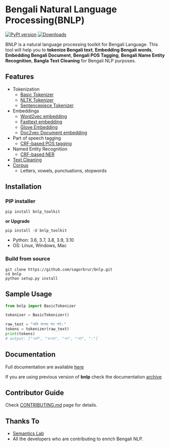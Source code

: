 # Bengali Natural Language Processing(BNLP)

[![PyPI version](https://img.shields.io/pypi/v/bnlp_toolkit)](https://pypi.org/project/bnlp-toolkit/)
[![Downloads](https://pepy.tech/badge/bnlp-toolkit)](https://pepy.tech/project/bnlp-toolkit)

BNLP is a natural language processing toolkit for Bengali Language. This tool will help you to **tokenize Bengali text**, **Embedding Bengali words**, **Embedding Bengali Document**, **Bengali POS Tagging**, **Bengali Name Entity Recognition**, **Bangla Text Cleaning** for Bengali NLP purposes.


## Features
- Tokenization
   - [Basic Tokenizer](./docs/README.md#basic-tokenizer)
   - [NLTK Tokenizer](./docs/README.md#nltk-tokenization)
   - [Sentencepiece Tokenizer](./docs/README.md#bengali-sentencepiece-tokenization)
- Embeddings
   - [Word2vec embedding](./docs/README.md#bengali-word2vec)
   - [Fasttext embedding](./docs/README.md#bengali-fasttext)
   - [Glove Embedding](./docs/README.md#bengali-glove-word-vectors)
   - [Doc2vec Document embedding](./docs/README.md#document-embedding)
- Part of speech tagging
   - [CRF-based POS tagging](./docs/README.md#bengali-crf-pos-tagging)
- Named Entity Recognition
   - [CRF-based NER](./docs/README.md#bengali-crf-ner)
- [Text Cleaning](./docs/README.md#text-cleaning)
- [Corpus](./docs/README.md#bengali-corpus-class)
   - Letters, vowels, punctuations, stopwords

## Installation

### PIP installer

  ```
  pip install bnlp_toolkit
  ```
  **or Upgrade**

  ```
  pip install -U bnlp_toolkit
  ```
  - Python: 3.6, 3.7, 3.8, 3.9, 3.10
  - OS: Linux, Windows, Mac

### Build from source
```
git clone https://github.com/sagorbrur/bnlp.git
cd bnlp
python setup.py install
```

## Sample Usage

```py
from bnlp import BasicTokenizer

tokenizer = BasicTokenizer()

raw_text = "আমি বাংলায় গান গাই।"
tokens = tokenizer(raw_text)
print(tokens)
# output: ["আমি", "বাংলায়", "গান", "গাই", "।"]
```

## Documentation
Full documentation are available [here](https://github.com/sagorbrur/bnlp/tree/master/docs)

If you are using previous version of **bnlp** check the documentation [archive]()

## Contributor Guide

Check [CONTRIBUTING.md](https://github.com/sagorbrur/bnlp/blob/master/CONTRIBUTING.md) page for details.


## Thanks To

* [Semantics Lab](https://www.facebook.com/lab.semantics/)
* All the developers who are contributing to enrich Bengali NLP.
